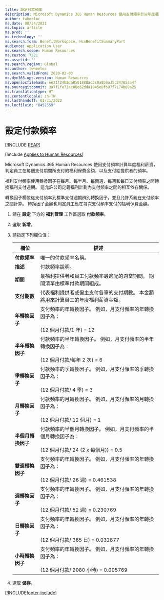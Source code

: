 ```yaml
---
title: 設定付款頻率
description: Microsoft Dynamics 365 Human Resources 使用支付頻率計算年度福利薪資，判定員工在每個支付期間所支付的福利保費金額，以及支付給提供者的頻率。
author: twheeloc
ms.date: 08/24/2021
ms.topic: article
ms.prod: ''
ms.technology: ''
ms.search.form: BenefitWorkspace, HcmBenefitSummaryPart
audience: Application User
ms.search.scope: Human Resources
ms.custom: 7521
ms.assetid: ''
ms.search.region: Global
ms.author: twheeloc
ms.search.validFrom: 2020-02-03
ms.dyn365.ops.version: Human Resources
ms.openlocfilehash: ee21f24b2da8501888ac3c0a8b9a35c24785aa4f
ms.sourcegitcommit: 3a7f1fe72ac08e62dda1045e0fb97f7174b69a25
ms.translationtype: HT
ms.contentlocale: zh-TW
ms.lasthandoff: 01/31/2022
ms.locfileid: "8452559"
---
```

# <a name="set-up-payment-frequencies"></a>設定付款頻率


[!INCLUDE [PEAP](../includes/peap-2.md)]

[!include [Applies to Human Resources](../includes/applies-to-hr.md)]

Microsoft Dynamics 365 Human Resources 使用支付頻率計算年度福利薪資，判定員工在每個支付期間所支付的福利保費金額，以及支付給提供者的頻率。

福利支付頻率使用轉換因子在每月、每半月、每兩週、每週和每日支付頻率之間轉換福利支付週期。 這允許公司定義福利計劃內支付頻率之間的相互依存關係。

轉換因子欄位從支付頻率到標準支付週期辨別轉換因子，並且允許系統在支付頻率之間計算。 轉換因子金額也判定員工應在每次支付頻率支付的福利保費金額。

1. 請在 **設定** 下方的 **福利管理** 工作區選取 **付款頻率**。

2. 選取 **新增**。

3. 請指定下列欄位值：

   | 欄位 | 描述 |
   | --- | --- |
   | **付款頻率** | 唯一的付款頻率名稱。 |
   | **描述** | 付款頻率說明。 |
   | **期間** | 最福利提供者和員工付款頻率最適配的適當期間。 期間清單由標準付款期間組成。 |
   | **支付期數** | 代表福利提供者或僱主支付各筆的支付期數。 本金額將用來計算員工的年度福利薪資金額。 |
   | **年轉換因子** | 支付頻率的年轉換因子。 例如，月支付頻率的年轉換因子為： </br></br>(12 個月付款/1 年) = 12 |
   | **半年轉換因子** | 付款頻率的半年轉換因子。 例如，月支付頻率的半年轉換因子為： </br></br>(12 個月付款/每年 2 次) = 6 |
   | **季轉換因子** | 付款頻率的季轉換因子。 例如，月支付頻率的季轉換因子為： </br></br>(12 個月付款/ 4 季) = 3 |
   | **月轉換因子** | 付款頻率的月轉換因子。 例如，月支付頻率的月轉換因子為： </br></br>(12 個月付款/ 12 個月) = 1 |
   | **半個月轉換因子** | 付款頻率的半個月轉換因子。 例如，月支付頻率的半個月轉換因子為： </br></br>(12 個月付款/ 24 (2 x 每個月)) = 0.5 | 
   | **雙週轉換因子** | 支付頻率的年轉換因子。 例如，月支付頻率的年轉換因子為： </br></br>(12 個月付款/ 26 週) = 0.461538 |
   | **週轉換因子** | 支付頻率的年轉換因子。 例如，月支付頻率的年轉換因子為： </br></br>(12 個月付款/ 52 週) = 0.230769 |
   | **日轉換因子** | 支付頻率的年轉換因子。 例如，月支付頻率的年轉換因子為： </br></br>(12 個月付款/ 365 日) = 0.032877 |
   | **小時轉換因子** | 支付頻率的年轉換因子。 例如，月支付頻率的年轉換因子為： </br></br>(12 個月付款/ 2080 小時) = 0.005769

4. 選取 **儲存**。 


[!INCLUDE[footer-include](../includes/footer-banner.md)]
